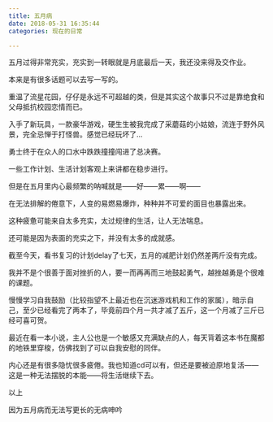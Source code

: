 ```yaml
---
title: 五月病
date: 2018-05-31 16:35:44
categories: 现在的日常

---
```


五月过得非常充实，充实到一转眼就是月底最后一天，我还没来得及交作业。



本来是有很多话题可以去写一写的。



重温了流星花园，仔仔是永远不可超越的类，但是其实这个故事只不过是靠绝食和父母抵抗校园恋情而已。

入手了新玩具，一款豪华游戏，硬生生被我完成了采蘑菇的小姑娘，流连于野外风景，完全忌惮于打怪兽。感觉已经玩坏了...

勇士终于在众人的口水中跌跌撞撞闯进了总决赛。

一些工作计划、生活计划客观上来讲都在稳步进行。



但是在五月里内心最频繁的呐喊就是——好——累——啊——

在无法排解的倦意下，人变的易燃易爆炸，种种并不可爱的面目也暴露出来。



这种疲惫可能来自太多充实，太过规律的生活，让人无法喘息。

还可能是因为表面的充实之下，并没有太多的成就感。



截至今天，看书复习的计划delay了七天，五月的减肥计划仍然差两斤没有完成。

我并不是个很善于面对挫折的人，要一而再再而三地鼓起勇气，越挫越勇是个很难的课题。



慢慢学习自我鼓励（比较指望不上最近也在沉迷游戏机和工作的家属），暗示自己，至少已经看完了两本了，毕竟前四个月一共才减了五斤，这一个月减了三斤已经可喜可贺。



最近在看一本小说，主人公也是一个敏感又充满缺点的人，每天背着这本书在魔都的地铁里穿梭，仿佛找到了可以自我安慰的同伴。



内心还是有很多隐忧很多疲倦。我也知道cd可以有，但还是要被迫原地复活——这是一种无法摆脱的本能——将生活继续下去。



以上

因为五月病而无法写更长的无病呻吟